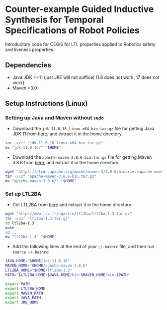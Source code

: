 # Counter-example Guided Inductive Synthesis for Temporal Specifications of Robot Policies

Introductory code for CEGIS for LTL properties applied to Robotics safety and liveness properties.

## Dependencies

- Java JDK ==11 (just JRE will not suffice) (1.8 does not work, 17 does not work)
- Maven >3.0

## Setup Instructions (Linux)

### Setting up Java and Maven without `sudo`

- Download the `jdk-11.0.16_linux-x64_bin.tar.gz` file for getting Java JDK 11 from [here](https://www.oracle.com/java/technologies/javase/jdk11-archive-downloads.html), and extract it in the home directory.
```bash
tar -xvzf "jdk-11.0.16_linux-x64_bin.tar.gz"
mv "jdk-11.0.16/" "$HOME"
```

- Download the `apache-maven-3.8.6-bin.tar.gz` file for getting Maven 3.8.6 from [here](https://maven.apache.org/download.cgi), and extract it in the home directory.
```bash
wget "https://dlcdn.apache.org/maven/maven-3/3.8.6/binaries/apache-maven-3.8.6-bin.tar.gz"
tar -xvzf "apache-maven-3.8.6-bin.tar.gz"
mv "apache-maven-3.8.6/" "$HOME"
```

### Set up LTL2BA

- Get LTL2BA from [here](http://www.lsv.fr/~gastin/ltl2ba/ltl2ba-1.3.tar.gz) and extract it in the home directory.
```bash
wget "http://www.lsv.fr/~gastin/ltl2ba/ltl2ba-1.3.tar.gz"
tar -xvzf "ltl2ba-1.3.tar.gz"
cd ltl2ba-1.3
make
cd ..
mv "ltl2ba-1.3" "$HOME"
```

- Add the following lines at the end of your `~/.bashrc` file, and then run `source ~/.bashrc`:
```bash
JAVA_HOME="$HOME/jdk-11.0.16"
MAVEN_HOME="$HOME/apache-maven-3.8.6"
LTL2BA_HOME="$HOME/ltl2ba-1.3"
PATH="$LTL2BA_HOME:$JAVA_HOME/bin:$MAVEN_HOME/bin:$PATH"

export PATH
export LTL2BA_HOME
export MAVEN_PATH
export JAVA_PATH
export JRE_HOME
```
